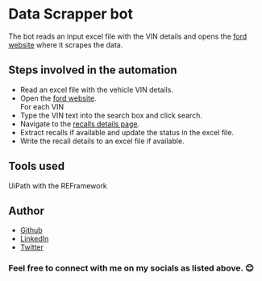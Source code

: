 # Data Scrapper bot

The bot reads an input excel file with the VIN details and opens the [ford website](https://www.ford.com/support/recalls/) where it scrapes the data.

## Steps involved in the automation
- Read an excel file with the vehicle VIN details.
- Open the [ford website](https://www.ford.com/support/recalls/).<br>
For each VIN 
- Type the VIN text into the search box and click search.
- Navigate to the [recalls details page](https://www.ford.com/support/recalls-details/).
- Extract recalls if available and update the status in the excel file.
- Write the recall details to an excel file if available.

## Tools used
UiPath with the REFramework

## Author
- [Github](https://github.com/Klaus-in-Tech)
- [LinkedIn](https://www.linkedin.com/in/kakoozaallanklaus/)
- [Twitter](https://twitter.com/Klaus_in_Tech)

### Feel free to connect with me on my socials as listed above. 😊
